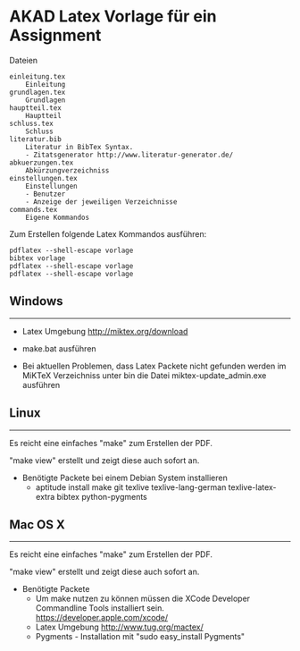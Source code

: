 # AKAD Latex Vorlage für ein Assignment

Dateien

	einleitung.tex 
		Einleitung
	grundlagen.tex
		Grundlagen
	hauptteil.tex
		Hauptteil
	schluss.tex
		Schluss
	literatur.bib
		Literatur in BibTex Syntax. 
		- Zitatsgenerator http://www.literatur-generator.de/
	abkuerzungen.tex
		Abkürzungverzeichniss
	einstellungen.tex
		Einstellungen
		- Benutzer
		- Anzeige der jeweiligen Verzeichnisse
	commands.tex
		Eigene Kommandos


Zum Erstellen folgende Latex Kommandos ausführen:

	pdflatex --shell-escape vorlage
	bibtex vorlage
	pdflatex --shell-escape vorlage
	pdflatex --shell-escape vorlage



## Windows
-------

* Latex Umgebung http://miktex.org/download
* make.bat ausführen

* Bei aktuellen Problemen, dass Latex Packete nicht gefunden werden im MiKTeX Verzeichniss unter bin die Datei miktex-update_admin.exe ausführen

## Linux
-----

Es reicht eine einfaches "make" zum Erstellen der PDF. 

"make view" erstellt und zeigt diese auch sofort an.

* Benötigte Packete bei einem Debian System installieren
  * aptitude install make git texlive texlive-lang-german texlive-latex-extra bibtex python-pygments


## Mac OS X 
--------

Es reicht eine einfaches "make" zum Erstellen der PDF. 

"make view" erstellt und zeigt diese auch sofort an.

* Benötigte Packete
  * Um make nutzen zu können müssen die XCode Developer Commandline Tools installiert sein. https://developer.apple.com/xcode/
  * Latex Umgebung http://www.tug.org/mactex/
  * Pygments - Installation mit "sudo easy_install Pygments"
